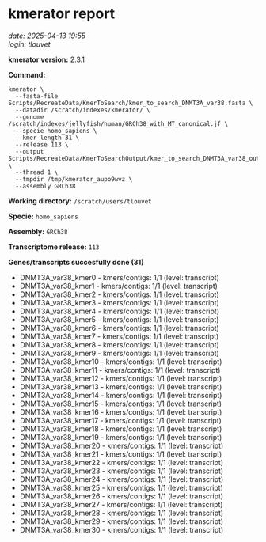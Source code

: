# kmerator report
*date: 2025-04-13 19:55*  
*login: tlouvet*

**kmerator version:** 2.3.1

**Command:**

```
kmerator \
  --fasta-file Scripts/RecreateData/KmerToSearch/kmer_to_search_DNMT3A_var38.fasta \
  --datadir /scratch/indexes/kmerator/ \
  --genome /scratch/indexes/jellyfish/human/GRCh38_with_MT_canonical.jf \
  --specie homo_sapiens \
  --kmer-length 31 \
  --release 113 \
  --output Scripts/RecreateData/KmerToSearchOutput/kmer_to_search_DNMT3A_var38_output \
  --thread 1 \
  --tmpdir /tmp/kmerator_aupo9wvz \
  --assembly GRCh38
```

**Working directory:** `/scratch/users/tlouvet`

**Specie:** `homo_sapiens`

**Assembly:** `GRCh38`

**Transcriptome release:** `113`

**Genes/transcripts succesfully done (31)**

- DNMT3A_var38_kmer0 - kmers/contigs: 1/1 (level: transcript)
- DNMT3A_var38_kmer1 - kmers/contigs: 1/1 (level: transcript)
- DNMT3A_var38_kmer2 - kmers/contigs: 1/1 (level: transcript)
- DNMT3A_var38_kmer3 - kmers/contigs: 1/1 (level: transcript)
- DNMT3A_var38_kmer4 - kmers/contigs: 1/1 (level: transcript)
- DNMT3A_var38_kmer5 - kmers/contigs: 1/1 (level: transcript)
- DNMT3A_var38_kmer6 - kmers/contigs: 1/1 (level: transcript)
- DNMT3A_var38_kmer7 - kmers/contigs: 1/1 (level: transcript)
- DNMT3A_var38_kmer8 - kmers/contigs: 1/1 (level: transcript)
- DNMT3A_var38_kmer9 - kmers/contigs: 1/1 (level: transcript)
- DNMT3A_var38_kmer10 - kmers/contigs: 1/1 (level: transcript)
- DNMT3A_var38_kmer11 - kmers/contigs: 1/1 (level: transcript)
- DNMT3A_var38_kmer12 - kmers/contigs: 1/1 (level: transcript)
- DNMT3A_var38_kmer13 - kmers/contigs: 1/1 (level: transcript)
- DNMT3A_var38_kmer14 - kmers/contigs: 1/1 (level: transcript)
- DNMT3A_var38_kmer15 - kmers/contigs: 1/1 (level: transcript)
- DNMT3A_var38_kmer16 - kmers/contigs: 1/1 (level: transcript)
- DNMT3A_var38_kmer17 - kmers/contigs: 1/1 (level: transcript)
- DNMT3A_var38_kmer18 - kmers/contigs: 1/1 (level: transcript)
- DNMT3A_var38_kmer19 - kmers/contigs: 1/1 (level: transcript)
- DNMT3A_var38_kmer20 - kmers/contigs: 1/1 (level: transcript)
- DNMT3A_var38_kmer21 - kmers/contigs: 1/1 (level: transcript)
- DNMT3A_var38_kmer22 - kmers/contigs: 1/1 (level: transcript)
- DNMT3A_var38_kmer23 - kmers/contigs: 1/1 (level: transcript)
- DNMT3A_var38_kmer24 - kmers/contigs: 1/1 (level: transcript)
- DNMT3A_var38_kmer25 - kmers/contigs: 1/1 (level: transcript)
- DNMT3A_var38_kmer26 - kmers/contigs: 1/1 (level: transcript)
- DNMT3A_var38_kmer27 - kmers/contigs: 1/1 (level: transcript)
- DNMT3A_var38_kmer28 - kmers/contigs: 1/1 (level: transcript)
- DNMT3A_var38_kmer29 - kmers/contigs: 1/1 (level: transcript)
- DNMT3A_var38_kmer30 - kmers/contigs: 1/1 (level: transcript)
